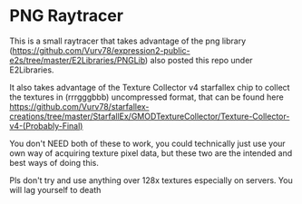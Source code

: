 # PNG Raytracer

This is a small raytracer that takes advantage of the png library (https://github.com/Vurv78/expression2-public-e2s/tree/master/E2Libraries/PNGLib) also posted this repo under E2Libraries.

It also takes advantage of the Texture Collector v4 starfallex chip to collect the textures in (rrrgggbbb) uncompressed format, that can be found here https://github.com/Vurv78/starfallex-creations/tree/master/StarfallEx/GMODTextureCollector/Texture-Collector-v4-(Probably-Final)

You don't NEED both of these to work, you could technically just use your own way of acquiring texture pixel data, but these two are the intended and best ways of doing this.

Pls don't try and use anything over 128x textures especially on servers. You will lag yourself to death

